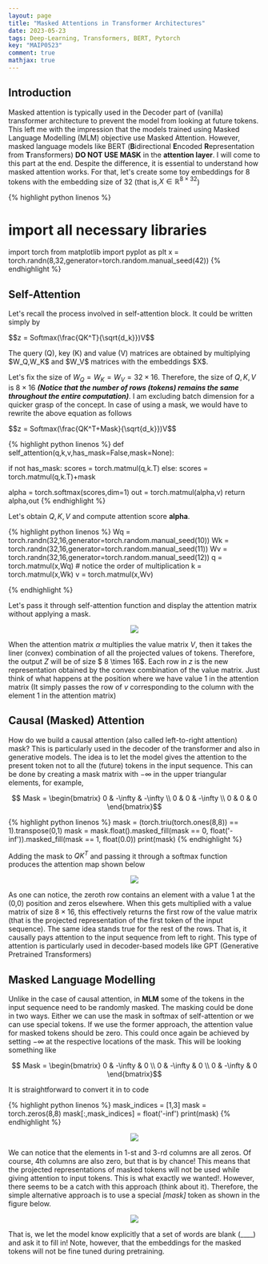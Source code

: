 ```yaml
---
layout: page
title: "Masked Attentions in Transformer Architectures"
date: 2023-05-23
tags: Deep-Learning, Transformers, BERT, Pytorch
key: "MAIP0523"
comment: true
mathjax: true
---  
```


## Introduction

  Masked attention is typically used in the Decoder part of (vanilla) transformer architecture to prevent the model from looking at future tokens. This left me with the impression that the models trained using Masked Language Modelling (MLM) objective use Masked Attention.
  However, masked language models like BERT (**B**idirectional **E**ncoded **R**epresentation from **T**ransformers) **DO NOT USE MASK** in the **attention layer**. I will come to this part at the end. Despite the difference, it is essential to understand how
  masked attention works. For that, let's create some toy embeddings for 8 tokens with the embedding
  size of 32 (that is,$X \in \mathbb{R}^{8 \times 32}$)
  
{% highlight python linenos %}
# import all necessary libraries
import torch
from matplotlib import pyplot as plt
x = torch.randn(8,32,generator=torch.random.manual_seed(42))
{% endhighlight %}

## Self-Attention

 Let's recall the process involved in self-attention block. It could be written simply by
 <p> $$z = Softmax(\frac{QK^T}{\sqrt{d_k}})V$$ </p>
 The query (Q), key (K) and value (V) matrices are obtained by multiplying $W_Q,W_K$
 and $W_V$ matrices with the embeddings $X$.
 
Let's fix the size of $W_Q= W_K=W_V = 32 \times 16$. Therefore, 
the size of $Q,K,V$ is $8 \times 16$ ***(Notice that the number of rows (tokens) remains the same throughout the entire computation)***. I am 
excluding batch dimension for a quicker grasp of the concept. In case of using a mask, we would have to rewrite the above equation 
as follows
<p> $$z = Softmax(\frac{QK^T+Mask}{\sqrt{d_k}})V$$ </p>

{% highlight python linenos %}
def self_attention(q,k,v,has_mask=False,mask=None):

  if not has_mask:
    scores = torch.matmul(q,k.T)
  else:
    scores = torch.matmul(q,k.T)+mask

  
  alpha = torch.softmax(scores,dim=1)
  out = torch.matmul(alpha,v)
  return alpha,out
{% endhighlight %}



Let's obtain $Q,K,V$ and compute attention score **alpha**. 

{% highlight python linenos %}
Wq = torch.randn(32,16,generator=torch.random.manual_seed(10))
Wk = torch.randn(32,16,generator=torch.random.manual_seed(11))
Wv = torch.randn(32,16,generator=torch.random.manual_seed(12))
q = torch.matmul(x,Wq) # notice the order of multiplication
k = torch.matmul(x,Wk)
v = torch.matmul(x,Wv)

{% endhighlight %}

Let's pass it through self-attention function and display the attention matrix without applying a mask.


<p align="center">
  <img align="center" src="https://drive.google.com/uc?export=view&id=1_NT3VJu8ElX0FtWNIMUSv_5ZFKIf9v5s ">
</p>

When the attention matrix $\alpha$ multiplies the value matrix $V$, then it takes the liner (convex) combination
of all the projected values of tokens. Therefore, the output $Z$ will be of size $ 8 \times 16$. Each row 
in $z$ is the new representation obtained by the convex combination of the value matrix. Just think of what happens at the
position where we have value $1$ in the attention matrix (It simply passes the row of $v$ corresponding to the column 
with the element $1$ in the attention matrix)  

## Causal (Masked) Attention

 How do we build a causal attention (also called left-to-right attention) mask? This is particularly 
 used in the decoder of the transformer and also in generative models. The idea is to let the model gives the attention
 to the present token not to all the (future) tokens in the input sequence. This can be done by creating a mask matrix with $-\infty$ 
 in the upper triangular elements, for example,
 
 <p align="center">
	$$ Mask = \begin{bmatrix} 0 & -\infty & -\infty \\ 0 & 0 & -\infty \\ 0 & 0 & 0 \end{bmatrix}$$
</p>
{% highlight python linenos %}
mask = (torch.triu(torch.ones(8,8)) == 1).transpose(0,1)
mask = mask.float().masked_fill(mask == 0, float('-inf')).masked_fill(mask == 1, float(0.0))
print(mask)
{% endhighlight %}

Adding the mask to $QK^T$ and passing it through a softmax function produces the attention map
shown below

<p align="center">
  <img align="center" src="https://drive.google.com/uc?export=view&id=17KBLeqBjj8YI3QAMpBmZeZF3CdKlrpkU ">
</p>

As one can notice, the zeroth row contains an element with a value $1$ at the (0,0) position and zeros elsewhere. When this gets multiplied with 
a value matrix of size $8 \times 16$, this effectively returns the first row of the value matrix (that is the projected representation
of the first token of the input sequence). The same idea stands true for the rest of the rows. That is, it causally
pays attention to the input sequence from left to right. This type of attention is particularly used
in decoder-based models like GPT (Generative Pretrained Transformers)

## Masked Language Modelling

 Unlike in the case of causal attention, in **MLM** some of the tokens in the input sequence need to be randomly masked. The masking could be done
 in two ways. Either we can use the mask in softmax of self-attention or we can use special <mask> tokens. If we use the former approach,
 the attention value for masked tokens should be zero. This could once again be achieved by
 setting $-\infty$ at the respective locations of the mask. This will be looking something like
 <p align="center">
	$$ Mask = \begin{bmatrix} 0 & -\infty & 0 \\ 0 & -\infty & 0  \\ 0 & -\infty & 0 \end{bmatrix}$$
</p>
It is straightforward to convert it in to code

{% highlight python linenos %}
mask_indices = [1,3]
mask = torch.zeros(8,8)
mask[:,mask_indices] = float('-inf')
print(mask)
{% endhighlight %}

<p align="center">
  <img align="center" src="https://drive.google.com/uc?export=view&id=1q4tNjZiGa3s06xe4f_dtH69Q3XZw-hDz ">
</p>

We can notice that the elements in $1$-st and $3$-rd columns are all zeros. Of course, 4th columns are also zero, but that is by chance! This means that the projected representations
of masked tokens will not be used while giving attention to input tokens. This is what exactly we wanted!. However, there seems to be a catch with this approach (think about it). Therefore, the simple
alternative approach is to use a special _[mask]_ token as shown in the figure below. 
<p align="center">
  <img align="center" src="https://drive.google.com/uc?export=view&id=1ol9fMSZ3jnlMxeBowkqGrSjiAIbmc4Cr ">
</p>

That is, we let the model know explicitly that a set of words are blank (____) and ask it to fill in! Note, however, that the embeddings for the masked tokens 
will not be fine tuned during pretraining.

